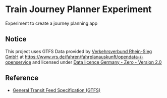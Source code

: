 # Train Journey Planner Experiment

Experiment to create a journey planning app

## Notice

This project uses GTFS Data provided by [Verkehrsverbund Rhein-Sieg GmbH](https://vrs.de/) at https://www.vrs.de/fahren/fahrplanauskunft/opendata-/-openservice and licensed under [Data licence Germany - Zero - Version 2.0](https://www.govdata.de/dl-de/zero-2-0)

## Reference

- [General Transit Feed Specification (GTFS)](https://gtfs.org/)
